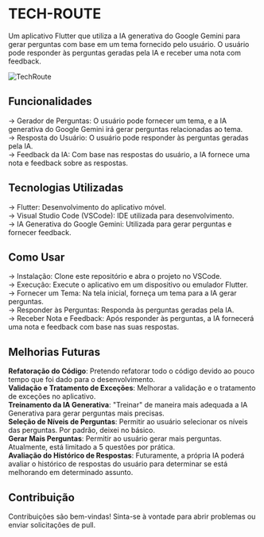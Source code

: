 # TECH-ROUTE

Um aplicativo Flutter que utiliza a IA generativa do Google Gemini para gerar perguntas com base em um tema fornecido pelo usuário. O usuário pode responder às perguntas geradas pela IA e receber uma nota com feedback.

![TechRoute](https://github.com/RAShiguemoto/tech-route/assets/24597559/22d08dff-ba08-4744-9747-11aa04f2ea0a)

## Funcionalidades

-> Gerador de Perguntas: O usuário pode fornecer um tema, e a IA generativa do Google Gemini irá gerar perguntas relacionadas ao tema.  
-> Resposta do Usuário: O usuário pode responder às perguntas geradas pela IA.  
-> Feedback da IA: Com base nas respostas do usuário, a IA fornece uma nota e feedback sobre as respostas.

## Tecnologias Utilizadas

-> Flutter: Desenvolvimento do aplicativo móvel.  
-> Visual Studio Code (VSCode): IDE utilizada para desenvolvimento.  
-> IA Generativa do Google Gemini: Utilizada para gerar perguntas e fornecer feedback.

## Como Usar

-> Instalação: Clone este repositório e abra o projeto no VSCode.  
-> Execução: Execute o aplicativo em um dispositivo ou emulador Flutter.  
-> Fornecer um Tema: Na tela inicial, forneça um tema para a IA gerar perguntas.  
-> Responder às Perguntas: Responda às perguntas geradas pela IA.  
-> Receber Nota e Feedback: Após responder às perguntas, a IA fornecerá uma nota e feedback com base nas suas respostas.

## Melhorias Futuras

**Refatoração do Código**: Pretendo refatorar todo o código devido ao pouco tempo que foi dado para o desenvolvimento.  
**Validação e Tratamento de Exceções**: Melhorar a validação e o tratamento de exceções no aplicativo.  
**Treinamento da IA Generativa**: "Treinar" de maneira mais adequada a IA Generativa para gerar perguntas mais precisas.  
**Seleção de Níveis de Perguntas**: Permitir ao usuário selecionar os níveis das perguntas. Por padrão, deixei no básico.  
**Gerar Mais Perguntas**: Permitir ao usuário gerar mais perguntas. Atualmente, está limitado a 5 questões por prática.  
**Avaliação do Histórico de Respostas**: Futuramente, a própria IA poderá avaliar o histórico de respostas do usuário para determinar se está melhorando em determinado assunto.


## Contribuição

Contribuições são bem-vindas! Sinta-se à vontade para abrir problemas ou enviar solicitações de pull.
